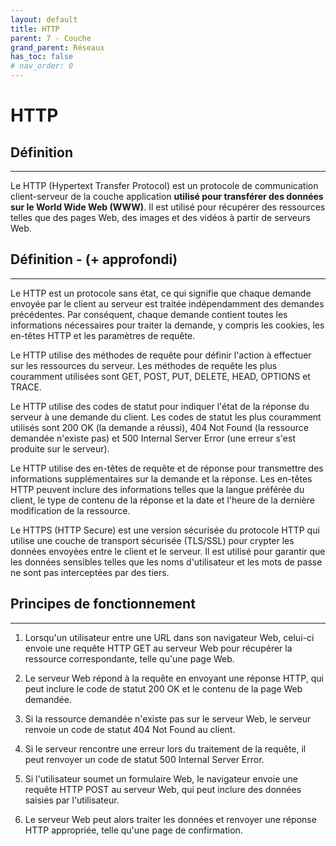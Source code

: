 ```yaml
---
layout: default
title: HTTP
parent: 7 - Couche
grand_parent: Réseaux
has_toc: false
# nav_order: 0
---
```


# HTTP

## Définition

---

Le HTTP (Hypertext Transfer Protocol) est un protocole de communication client-serveur de la couche application <b>utilisé pour transférer des données sur le World Wide Web (WWW)</b>. Il est utilisé pour récupérer des ressources telles que des pages Web, des images et des vidéos à partir de serveurs Web.

## Définition - (+ approfondi)

---

Le HTTP est un protocole sans état, ce qui signifie que chaque demande envoyée par le client au serveur est traitée indépendamment des demandes précédentes. Par conséquent, chaque demande contient toutes les informations nécessaires pour traiter la demande, y compris les cookies, les en-têtes HTTP et les paramètres de requête.

Le HTTP utilise des méthodes de requête pour définir l'action à effectuer sur les ressources du serveur. Les méthodes de requête les plus couramment utilisées sont GET, POST, PUT, DELETE, HEAD, OPTIONS et TRACE.

Le HTTP utilise des codes de statut pour indiquer l'état de la réponse du serveur à une demande du client. Les codes de statut les plus couramment utilisés sont 200 OK (la demande a réussi), 404 Not Found (la ressource demandée n'existe pas) et 500 Internal Server Error (une erreur s'est produite sur le serveur).

Le HTTP utilise des en-têtes de requête et de réponse pour transmettre des informations supplémentaires sur la demande et la réponse. Les en-têtes HTTP peuvent inclure des informations telles que la langue préférée du client, le type de contenu de la réponse et la date et l'heure de la dernière modification de la ressource.

Le HTTPS (HTTP Secure) est une version sécurisée du protocole HTTP qui utilise une couche de transport sécurisée (TLS/SSL) pour crypter les données envoyées entre le client et le serveur. Il est utilisé pour garantir que les données sensibles telles que les noms d'utilisateur et les mots de passe ne sont pas interceptées par des tiers.

## Principes de fonctionnement

---

1. Lorsqu'un utilisateur entre une URL dans son navigateur Web, celui-ci envoie une requête HTTP GET au serveur Web pour récupérer la ressource correspondante, telle qu'une page Web.

2. Le serveur Web répond à la requête en envoyant une réponse HTTP, qui peut inclure le code de statut 200 OK et le contenu de la page Web demandée.

3. Si la ressource demandée n'existe pas sur le serveur Web, le serveur renvoie un code de statut 404 Not Found au client.

4. Si le serveur rencontre une erreur lors du traitement de la requête, il peut renvoyer un code de statut 500 Internal Server Error.

5. Si l'utilisateur soumet un formulaire Web, le navigateur envoie une requête HTTP POST au serveur Web, qui peut inclure des données saisies par l'utilisateur.

6. Le serveur Web peut alors traiter les données et renvoyer une réponse HTTP appropriée, telle qu'une page de confirmation.

